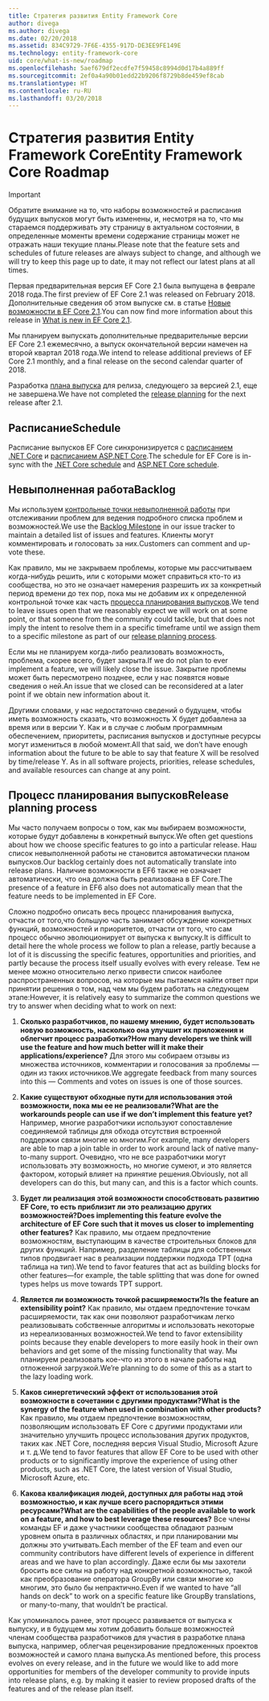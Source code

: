 ```yaml
---
title: Стратегия развития Entity Framework Core
author: divega
ms.author: divega
ms.date: 02/20/2018
ms.assetid: 834C9729-7F6E-4355-917D-DE3EE9FE149E
ms.technology: entity-framework-core
uid: core/what-is-new/roadmap
ms.openlocfilehash: 5aef679df2ecdfe7f59458c8994d0d17b4a889ff
ms.sourcegitcommit: 2ef0a4a90b01edd22b9206f8729b8de459ef8cab
ms.translationtype: HT
ms.contentlocale: ru-RU
ms.lasthandoff: 03/20/2018
---
```

# <a name="entity-framework-core-roadmap"></a><span data-ttu-id="3b1f5-102">Стратегия развития Entity Framework Core</span><span class="sxs-lookup"><span data-stu-id="3b1f5-102">Entity Framework Core Roadmap</span></span>

> [!IMPORTANT]
> <span data-ttu-id="3b1f5-103">Обратите внимание на то, что наборы возможностей и расписания будущих выпусков могут быть изменены, и, несмотря на то, что мы стараемся поддерживать эту страницу в актуальном состоянии, в определенные моменты времени содержание страницы может не отражать наши текущие планы.</span><span class="sxs-lookup"><span data-stu-id="3b1f5-103">Please note that the feature sets and schedules of future releases are always subject to change, and although we will try to keep this page up to date, it may not reflect our latest plans at all times.</span></span>

<span data-ttu-id="3b1f5-104">Первая предварительная версия EF Core 2.1 была выпущена в феврале 2018 года.</span><span class="sxs-lookup"><span data-stu-id="3b1f5-104">The first preview of EF Core 2.1 was released on February 2018.</span></span> <span data-ttu-id="3b1f5-105">Дополнительные сведения об этом выпуске см. в статье [Новые возможности в EF Core 2.1](xref:core/what-is-new/ef-core-2.1).</span><span class="sxs-lookup"><span data-stu-id="3b1f5-105">You can now find more information about this release in [What is new in EF Core 2.1](xref:core/what-is-new/ef-core-2.1).</span></span>

<span data-ttu-id="3b1f5-106">Мы планируем выпускать дополнительные предварительные версии EF Core 2.1 ежемесячно, а выпуск окончательной версии намечен на второй квартал 2018 года.</span><span class="sxs-lookup"><span data-stu-id="3b1f5-106">We intend to release additional previews of EF Core 2.1 monthly, and a final release on the second calendar quarter of 2018.</span></span>

<span data-ttu-id="3b1f5-107">Разработка [плана выпуска](#release-planning-process) для релиза, следующего за версией 2.1, еще не завершена.</span><span class="sxs-lookup"><span data-stu-id="3b1f5-107">We have not completed the [release planning](#release-planning-process) for the next release after 2.1.</span></span>

## <a name="schedule"></a><span data-ttu-id="3b1f5-108">Расписание</span><span class="sxs-lookup"><span data-stu-id="3b1f5-108">Schedule</span></span>

<span data-ttu-id="3b1f5-109">Расписание выпусков EF Core синхронизируется с [расписанием .NET Core](https://github.com/dotnet/core/blob/master/roadmap.md) и [расписанием ASP.NET Core](https://github.com/aspnet/Home/wiki/Roadmap).</span><span class="sxs-lookup"><span data-stu-id="3b1f5-109">The schedule for EF Core is in-sync with the [.NET Core schedule](https://github.com/dotnet/core/blob/master/roadmap.md) and [ASP.NET Core schedule](https://github.com/aspnet/Home/wiki/Roadmap).</span></span>

## <a name="backlog"></a><span data-ttu-id="3b1f5-110">Невыполненная работа</span><span class="sxs-lookup"><span data-stu-id="3b1f5-110">Backlog</span></span>

<span data-ttu-id="3b1f5-111">Мы используем [контрольные точки невыполненной работы](https://github.com/aspnet/EntityFrameworkCore/issues?q=is%3Aopen+is%3Aissue+milestone%3ABacklog+sort%3Areactions-%2B1-desc) при отслеживании проблем для ведения подробного списка проблем и возможностей.</span><span class="sxs-lookup"><span data-stu-id="3b1f5-111">We use the [Backlog Milestone](https://github.com/aspnet/EntityFrameworkCore/issues?q=is%3Aopen+is%3Aissue+milestone%3ABacklog+sort%3Areactions-%2B1-desc) in our issue tracker to maintain a detailed list of issues and features.</span></span> <span data-ttu-id="3b1f5-112">Клиенты могут комментировать и голосовать за них.</span><span class="sxs-lookup"><span data-stu-id="3b1f5-112">Customers can comment and up-vote these.</span></span>

<span data-ttu-id="3b1f5-113">Как правило, мы не закрываем проблемы, которые мы рассчитываем когда-нибудь решить, или с которыми может справиться кто-то из сообщества, но это не означает намерения разрешить их за конкретный период времени до тех пор, пока мы не добавим их к определенной контрольной точке как часть [процесса планирования выпусков](#release-planning-process).</span><span class="sxs-lookup"><span data-stu-id="3b1f5-113">We tend to leave issues open that we reasonably expect we will work on at some point, or that someone from the community could tackle, but that does not imply the intent to resolve them in a specific timeframe until we assign them to a specific milestone as part of our [release planning process](#release-planning-process).</span></span>

<span data-ttu-id="3b1f5-114">Если мы не планируем когда-либо реализовать возможность, проблема, скорее всего, будет закрыта.</span><span class="sxs-lookup"><span data-stu-id="3b1f5-114">If we do not plan to ever implement a feature, we will likely close the issue.</span></span> <span data-ttu-id="3b1f5-115">Закрытие проблемы может быть пересмотрено позднее, если у нас появятся новые сведения о ней.</span><span class="sxs-lookup"><span data-stu-id="3b1f5-115">An issue that we closed can be reconsidered at a later point if we obtain new information about it.</span></span>

<span data-ttu-id="3b1f5-116">Другими словами, у нас недостаточно сведений о будущем, чтобы иметь возможность сказать, что возможность X будет добавлена за время или в версии Y. Как и в случае с любым программным обеспечением, приоритеты, расписания выпусков и доступные ресурсы могут измениться в любой момент.</span><span class="sxs-lookup"><span data-stu-id="3b1f5-116">All that said, we don’t have enough information about the future to be able to say that feature X will be resolved by time/release Y. As in all software projects, priorities, release schedules, and available resources can change at any point.</span></span>

## <a name="release-planning-process"></a><span data-ttu-id="3b1f5-117">Процесс планирования выпусков</span><span class="sxs-lookup"><span data-stu-id="3b1f5-117">Release planning process</span></span>

<span data-ttu-id="3b1f5-118">Мы часто получаем вопросы о том, как мы выбираем возможности, которые будут добавлены в конкретный выпуск.</span><span class="sxs-lookup"><span data-stu-id="3b1f5-118">We often get questions about how we choose specific features to go into a particular release.</span></span> <span data-ttu-id="3b1f5-119">Наш список невыполненной работы не становится автоматически планом выпусков.</span><span class="sxs-lookup"><span data-stu-id="3b1f5-119">Our backlog certainly does not automatically translate into release plans.</span></span> <span data-ttu-id="3b1f5-120">Наличие возможности в EF6 также не означает автоматически, что она должна быть реализована в EF Core.</span><span class="sxs-lookup"><span data-stu-id="3b1f5-120">The presence of a feature in EF6 also does not automatically mean that the feature needs to be implemented in EF Core.</span></span>

<span data-ttu-id="3b1f5-121">Сложно подробно описать весь процесс планирования выпуска, отчасти от того,что большую часть занимает обсуждение конкретных функций, возможностей и приоритетов, отчасти от того, что сам процесс обычно эволюционирует от выпуска к выпуску.</span><span class="sxs-lookup"><span data-stu-id="3b1f5-121">It is difficult to detail here the whole process we follow to plan a release, partly because a lot of it is discussing the specific features, opportunities and priorities, and partly because the process itself usually evolves with every release.</span></span> <span data-ttu-id="3b1f5-122">Тем не менее можно относительно легко привести список наиболее распространенных вопросов, на которые мы пытаемся найти ответ при принятии решения о том, над чем мы будем работать на следующем этапе:</span><span class="sxs-lookup"><span data-stu-id="3b1f5-122">However, it is relatively easy to summarize the common questions we try to answer when deciding what to work on next:</span></span>

1. <span data-ttu-id="3b1f5-123">**Сколько разработчиков, по нашему мнению, будет использовать новую возможность, насколько она улучшит их приложения и облегчит процесс разработки?**</span><span class="sxs-lookup"><span data-stu-id="3b1f5-123">**How many developers we think will use the feature and how much better will it make their applications/experience?**</span></span> <span data-ttu-id="3b1f5-124">Для этого мы собираем отзывы из множества источников, комментарии и голосования за проблемы — один из таких источников.</span><span class="sxs-lookup"><span data-stu-id="3b1f5-124">We aggregate feedback from many sources into this — Comments and votes on issues is one of those sources.</span></span>

2. <span data-ttu-id="3b1f5-125">**Какие существуют обходные пути для использования этой возможности, пока мы ее не реализовали?**</span><span class="sxs-lookup"><span data-stu-id="3b1f5-125">**What are the workarounds people can use if we don’t implement this feature yet?**</span></span> <span data-ttu-id="3b1f5-126">Например, многие разработчики используют сопоставление соединяемой таблицы для обхода отсутствия встроенной поддержки связи многие ко многим.</span><span class="sxs-lookup"><span data-stu-id="3b1f5-126">For example, many developers are able to map a join table in order to work around lack of native many-to-many support.</span></span> <span data-ttu-id="3b1f5-127">Очевидно, что не все разработчики могут использовать эту возможность, но многие сумеют, и это является фактором, который влияет на принятие решения.</span><span class="sxs-lookup"><span data-stu-id="3b1f5-127">Obviously, not all developers can do this, but many can, and this is a factor which counts.</span></span>

3. <span data-ttu-id="3b1f5-128">**Будет ли реализация этой возможности способствовать развитию EF Core, то есть приблизит ли это реализацию других возможностей?**</span><span class="sxs-lookup"><span data-stu-id="3b1f5-128">**Does implementing this feature evolve the architecture of EF Core such that it moves us closer to implementing other features?**</span></span> <span data-ttu-id="3b1f5-129">Как правило, мы отдаем предпочтение возможностям, выступающим в качестве строительных блоков для других функций. Например, разделение таблицы для собственных типов продвигает нас в реализации поддержки подхода TPT (одна таблица на тип).</span><span class="sxs-lookup"><span data-stu-id="3b1f5-129">We tend to favor features that act as building blocks for other features—for example, the table splitting that was done for owned types helps us move towards TPT support.</span></span>

4. <span data-ttu-id="3b1f5-130">**Является ли возможность точкой расширяемости?**</span><span class="sxs-lookup"><span data-stu-id="3b1f5-130">**Is the feature an extensibility point?**</span></span> <span data-ttu-id="3b1f5-131">Как правило, мы отдаем предпочтение точкам расширяемости, так как они позволяют разработчикам легко реализовывать собственные алгоритмы и использовать некоторые из нереализованных возможностей.</span><span class="sxs-lookup"><span data-stu-id="3b1f5-131">We tend to favor extensibility points because they enable developers to more easily hook in their own behaviors and get some of the missing functionality that way.</span></span> <span data-ttu-id="3b1f5-132">Мы планируем реализовать кое-что из этого в начале работы над отложенной загрузкой.</span><span class="sxs-lookup"><span data-stu-id="3b1f5-132">We’re planning to do some of this as a start to the lazy loading work.</span></span>

5. <span data-ttu-id="3b1f5-133">**Каков синергетический эффект от использования этой возможности в сочетании с другими продуктами?**</span><span class="sxs-lookup"><span data-stu-id="3b1f5-133">**What is the synergy of the feature when used in combination with other products?**</span></span> <span data-ttu-id="3b1f5-134">Как правило, мы отдаем предпочтение возможностям, позволяющим использовать EF Core с другими продуктами или значительно улучшить процесс использования других продуктов, таких как .NET Core, последняя версия Visual Studio, Microsoft Azure и т. д.</span><span class="sxs-lookup"><span data-stu-id="3b1f5-134">We tend to favor features that allow EF Core to be used with other products or to significantly improve the experience of using other products, such as .NET Core, the latest version of Visual Studio, Microsoft Azure, etc.</span></span>

6. <span data-ttu-id="3b1f5-135">**Какова квалификация людей, доступных для работы над этой возможностью, и как лучше всего распорядиться этими ресурсами?**</span><span class="sxs-lookup"><span data-stu-id="3b1f5-135">**What are the capabilities of the people available to work on a feature, and how to best leverage these resources?**</span></span> <span data-ttu-id="3b1f5-136">Все члены команды EF и даже участники сообщества обладают разным уровнем опыта в различных областях, и при планировании мы должны это учитывать.</span><span class="sxs-lookup"><span data-stu-id="3b1f5-136">Each member of the EF team and even our community contributors have different levels of experience in different areas and we have to plan accordingly.</span></span> <span data-ttu-id="3b1f5-137">Даже если бы мы захотели бросить все силы на работу над конкретной возможностью, такой как преобразование оператора GroupBy или связи многие ко многим, это было бы непрактично.</span><span class="sxs-lookup"><span data-stu-id="3b1f5-137">Even if we wanted to have “all hands on deck” to work on a specific feature like GroupBy translations, or many-to-many, that wouldn’t be practical.</span></span>

<span data-ttu-id="3b1f5-138">Как упоминалось ранее, этот процесс развивается от выпуска к выпуску, и в будущем мы хотим добавить больше возможностей членам сообщества разработчиков для участия в разработке плана выпуска, например, облегчая рецензирование предложенных проектов возможностей и самого плана выпуска.</span><span class="sxs-lookup"><span data-stu-id="3b1f5-138">As mentioned before, this process evolves on every release, and in the future we would like to add more opportunities for members of the developer community to provide inputs into release plans, e.g. by making it easier to review proposed drafts of the features and of the release plan itself.</span></span>
